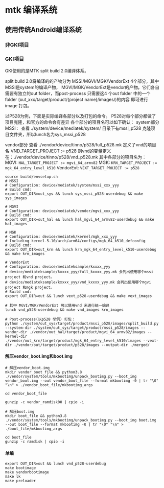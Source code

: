 # mtk 编译系统

## 使用传统Android编译系统

### 非GKI项目



### GKI项目

GKI使用的是MTK split build 2.0编译体系。

split build 2.0将编译的的产物分为 MSSI/MGVI/MGK/VendorExt 4个部分，其中MSSI是system的编译产物，
MGVI/MGK/VendorExt是vendor的产物。它们各自需要有独立的out folder，而post-process 只需要这4 个out folder
中的一个folder (out_xxx/target/product/{project name}/images/)的内容
即可进行image 打包。

以P528为例，下面是实际编译各部分以及打包的命令。
P528对每个部分都做了项目克隆，和官方的命令会有差异
各个部分的项目名可以如下确认：
system部分
MSSI：
查看 ./system/device/mediatek/system/ 目录下有mssi_p528 克隆项目文件夹，所以lunch名为sys_mssi_p528

vendor部分
查看 ./vendor/device/tinno/p528/full_p528.mk 定义了vnd的项目名
VND_TARGET_PROJECT := p528
则vnd的变量定义在：./vendor/device/tinno/p528/vnd_p528.mk
其中各部分的项目名为：
MGVI: `HAL_TARGET_PROJECT := mgvi_64_armv82`
MGK: `KRN_TARGET_PROJECT := mgk_64_entry_level_k510`
VendorExt: `VEXT_TARGET_PROJECT := p528`

```Shell
source build/envsetup.sh
# MSSI
# Configuration: device/mediatek/system/mssi_xxx_yyy
# Build cmd: 
export OUT_DIR=out_sys && lunch sys_mssi_p528-userdebug && make sys_images

# MGVI
# Configuration: device/mediatek/vendor/mgvi_xxx_yyy
# Build cmd: 
export OUT_DIR=out_hal && lunch hal_mgvi_64_armv82-userdebug && make hal_images

# MGK
# Configuration: device/mediatek/kernel/mgk_xxx_yyy
# Including kernel-5.10/arch/arm64/configs/mgk_64_k510_defconfig
# Build cmd: 
export OUT_DIR=out_krn && lunch krn_mgk_64_entry_level_k510-userdebug && make krn_images

# VendorExt
# Configuration: device/mediateksample/kxxxx_yyy
# device/mediateksample/kxxxx_yyy/full_kxxxx_yyy.mk 会列出使用哪个mssi project 和vnd project。
# device/mediateksample/kxxxx_yyy/vnd_kxxxx_yyy.mk 会列出使用哪个mgvi project 和mgk project。
# Build cmd: 
export OUT_DIR=out && lunch vext_p528-userdebug && make vext_images

# 其中 MGVI/MGK/VendorExt 可以使用vnd 来进行统一编译
lunch vnd_p528-userdebug && make vnd_images krn_images

# Post-process(以p528 举例) 打包：
python ./system/out_sys/target/product/mssi_p528/images/split_build.py --system-dir ./system/out_sys/target/product/mssi_p528/images --vendor-dir ./vendor/out_hal/target/product/mgvi_64_armv82/images --kernel-dir ./vendor/out_krn/target/product/mgk_64_entry_level_k510/images --vext-dir ./vendor/out/target/product/p528/images --output-dir ./merged/
```

#### 解压vendor_boot.img和boot.img

```Shell
# 解压vendor_boot.img
mkdir vendor_boot_file && python3.8 ./vendor/system/tools/mkbootimg/unpack_bootimg.py --boot_img vendor_boot.img --out vendor_boot_file --format mkbootimg -0 | tr "\0" "\n" > ./vendor_boot_file/mkbootimg_args

cd vendor_boot_file

gunzip -c vendor_ramdisk00 | cpio -i

# 解压boot.img
mkdir boot_file && python3.8 ./vendor/system/tools/mkbootimg/unpack_bootimg.py --boot_img boot.img --out boot_file --format mkbootimg -0 | tr "\0" "\n" > ./boot_file/mkbootimg_args

cd boot_file
gunzip -c ramdisk | cpio -i
```

#### 单编

```Shell
export OUT_DIR=out && lunch vnd_p528-userdebug 
make bootimage
make vendorbootimage
make lk
make preloader


```
